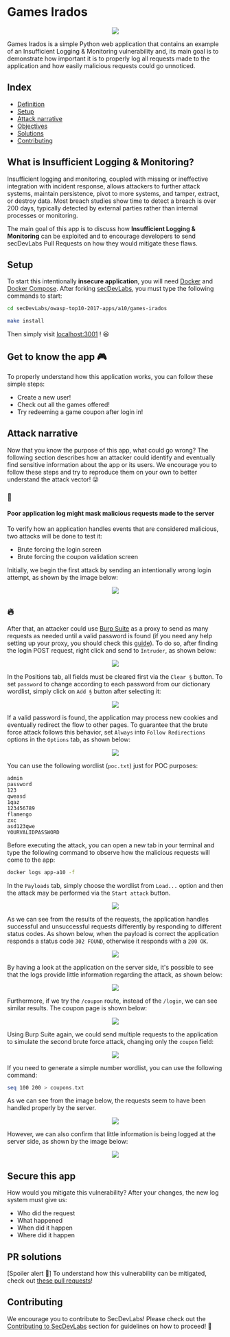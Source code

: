 # Games Irados

<p align="center">
    <img src="images/gamesirados-banner.png"/>
</p>

Games Irados is a simple Python web application that contains an example of an Insufficient Logging & Monitoring vulnerability and, its main goal is to demonstrate how important it is to properly log all requests made to the application and how easily malicious requests could go unnoticed.

## Index

- [Definition](#what-is-insufficient-logging-&-monitoring)
- [Setup](#setup)
- [Attack narrative](#attack-narrative)
- [Objectives](#secure-this-app)
- [Solutions](#pr-solutions)
- [Contributing](#contributing)

## What is Insufficient Logging & Monitoring?

Insufficient logging and monitoring, coupled with missing or ineffective integration with incident response, allows attackers to further attack systems, maintain persistence, pivot to more systems, and tamper, extract, or destroy data. Most breach studies show time to detect a breach is over 200 days, typically detected by external parties rather than internal processes or monitoring.

The main goal of this app is to discuss how **Insufficient Logging & Monitoring** can be exploited and to encourage developers to send secDevLabs Pull Requests on how they would mitigate these flaws.

## Setup

To start this intentionally **insecure application**, you will need [Docker][Docker Install] and [Docker Compose][Docker Compose Install]. After forking [secDevLabs](https://github.com/globocom/secDevLabs), you must type the following commands to start:

```sh
cd secDevLabs/owasp-top10-2017-apps/a10/games-irados
```

```sh
make install
```

Then simply visit [localhost:3001][App] ! 😆

## Get to know the app 🎮

To properly understand how this application works, you can follow these simple steps:

- Create a new user!
- Check out all the games offered!
- Try redeeming a game coupon after login in!

## Attack narrative

Now that you know the purpose of this app, what could go wrong? The following section describes how an attacker could identify and eventually find sensitive information about the app or its users. We encourage you to follow these steps and try to reproduce them on your own to better understand the attack vector! 😜

### 👀

#### Poor application log might mask malicious requests made to the server

To verify how an application handles events that are considered malicious, two attacks will be done to test it:
* Brute forcing the login screen
* Brute forcing the coupon validation screen

Initially, we begin the first attack by sending an intentionally wrong login attempt, as shown by the image below:

<p align="center">
    <img src="images/attack1.png"/>
</p>

## 🔥

After that, an attacker could use [Burp Suite] as a proxy to send as many requests as needed until a valid password is found (if you need any help setting up your proxy, you should check this [guide](https://support.portswigger.net/customer/portal/articles/1783066-configuring-firefox-to-work-with-burp)). To do so, after finding the login POST request, right click and send to `Intruder`, as shown below:

<p align="center">
    <img src="images/attack9.png"/>
</p>

In the Positions tab, all fields must be cleared first via the `Clear §` button. To set `password` to change according to each password from our dictionary wordlist, simply click on `Add §` button after selecting it:

<p align="center">
    <img src="images/attack2.png"/>
</p>

If a valid password is found, the application may process new cookies and eventually redirect the flow to other pages. To guarantee that the brute force attack follows this behavior, set `Always` into `Follow Redirections` options in the `Options` tab, as shown below:

<p align="center">
    <img src="images/attack10.png"/>
</p>

You can use the following wordlist (`poc.txt`) just for POC purposes:

```
admin
password
123
qweasd
1qaz
123456789
flamengo
zxc
asd123qwe
YOURVALIDPASSWORD
```

Before executing the attack, you can open a new tab in your terminal and type the following command to observe how the malicious requests will come to the app:

```sh
docker logs app-a10 -f
```

In the `Payloads` tab, simply choose the wordlist from `Load...` option and then the attack may be performed via the `Start attack` button. 

<p align="center">
    <img src="images/attack11.png"/>
</p>

As we can see from the results of the requests, the application handles successful and unsuccessful requests differently by responding to different status codes. As shown below, when the payload is correct the application responds a status code `302 FOUND`, otherwise it responds with a `200 OK`.

<p align="center">
    <img src="images/attack3.png"/>
</p>

By having a look at the application on the server side, it's possible to see that the logs provide little information regarding the attack, as shown below:

<p align="center">
    <img src="images/attack4.png"/>
</p>

Furthermore, if we try the `/coupon` route, instead of the `/login`, we can see similar results. The coupon page is shown below:

<p align="center">
    <img src="images/attack5.png"/>
</p>

Using Burp Suite again, we could send multiple requests to the application to simulate the second brute force attack, changing only the `coupon` field:

<p align="center">
    <img src="images/attack6.png"/>
</p>

If you need to generate a simple number wordlist, you can use the following command:

```sh
seq 100 200 > coupons.txt
```

As we can see from the image below, the requests seem to have been handled properly by the server.

<p align="center">
    <img src="images/attack7.png"/>
</p>

However, we can also confirm that little information is being logged at the server side, as shown by the image below:

<p align="center">
    <img src="images/attack8.png"/>
</p>

## Secure this app

How would you mitigate this vulnerability? After your changes, the new log system must give us: 

* Who did the request
* What happened
* When did it happen
* Where did it happen

## PR solutions

[Spoiler alert 🚨] To understand how this vulnerability can be mitigated, check out [these pull requests](https://github.com/globocom/secDevLabs/pulls?q=is%3Apr+label%3A%22mitigation+solution+%F0%9F%94%92%22+label%3AGamesIrados.com)!

## Contributing

We encourage you to contribute to SecDevLabs! Please check out the [Contributing to SecDevLabs](../../../docs/CONTRIBUTING.md) section for guidelines on how to proceed! 🎉

[Docker Install]:  https://docs.docker.com/install/
[Docker Compose Install]: https://docs.docker.com/compose/install/
[App]: http://localhost:3001
[secDevLabs]: https://github.com/globocom/secDevLabs
[2]:https://github.com/globocom/secDevLabs/tree/master/owasp-top10-2017-apps/a10/games-irados
[Burp Suite]: https://portswigger.net/burp